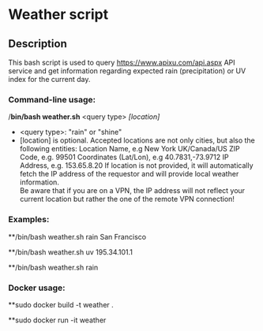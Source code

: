# Weather script

## Description

This bash script is used to query https://www.apixu.com/api.aspx API service and get information regarding expected rain (precipitation) or UV index for the current day.

### Command-line usage:

/**bin/bash weather.sh** \<query type\> *[location]*

* \<query type\>: "rain" or "shine"
* \[location\] is optional. Accepted locations are not only cities, but also the following entities:
		Location Name, e.g New York
		UK/Canada/US ZIP Code, e.g. 99501
		Coordinates (Lat/Lon), e.g 40.7831,-73.9712	
		IP Address, e.g. 153.65.8.20
		If location is not provided, it will automatically fetch the IP address of the requestor and will provide local weather information. 		
		Be aware that if you are on a VPN, the IP address will not reflect your current location but rather the one of the remote VPN connection!

### Examples:

**/bin/bash weather.sh rain San Francisco

**/bin/bash weather.sh uv 195.34.101.1

**/bin/bash weather.sh rain

### Docker usage:

**sudo docker build -t weather .

**sudo docker run -it weather
